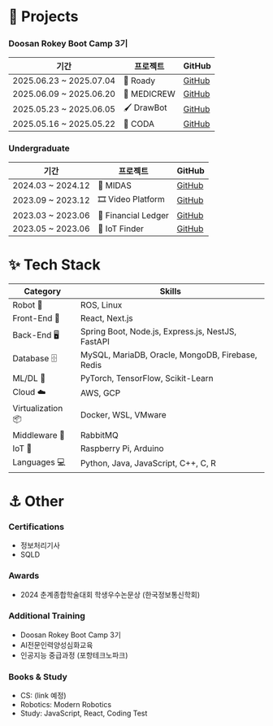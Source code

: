 
<!--
**hotteok00/hotteok00** is a ✨ _special_ ✨ repository because its `README.md` (this file) appears on your GitHub profile.

Here are some ideas to get you started:

- 🔭 I’m currently working on ...
- 🌱 I’m currently learning ...
- 👯 I’m looking to collaborate on ...
- 🤔 I’m looking for help with ...
- 💬 Ask me about ...
- 📫 How to reach me: ...
- 😄 Pronouns: ...
- ⚡ Fun fact: ...
-->

<!--
# Welcome to My GitHub Page
![GitHub followers](https://img.shields.io/github/followers/hotteok00?style=social)
![GitHub stars](https://img.shields.io/github/stars/hotteok00?style=social)
-->

<!-- 
### <p align="center">📁 Projects</p> 
-->
# 📁 Projects

<!-- 
#### <p align="center">[Doosan Rokey Boot Camp 3기]</p>
### [Doosan Rokey Boot Camp 3기]
<p align="center">
</p>
  <strong>2025.06.23 ~ 2025.07.04 </strong> - Roady <a href="https://github.com/Rokey-3-D-2-Second/collaboration-3">🧹 </a> <br>
  <strong>2025.06.09 ~ 2025.06.20 </strong> - MEDICREW <a href="https://github.com/Rokey-3-D-2-Second/collaboration-2">💉 </a> <br>
  <strong>2025.05.23 ~ 2025.06.05 </strong> - DrawBot <a href="https://github.com/Rokey-3-D-2/dr_writer">🖌 </a> <br>
  <strong>2025.05.16 ~ 2025.05.22 </strong> - CODA <a href="https://github.com/Rokey-3-D-autonomous/coda">👮‍♂️ </a> <br>
-->

<!--
#### <p align="center">[Academic]</p>
### [Undergraduate]
<p align="center">
</p>
  <strong>2024.03~2024.12 MIDAS</strong> - Fashion Recommend SNS <a href="https://github.com/Coordikitty/coordikitty-BE">🧥 </a> <br>
  <strong>2023.09~2023.12 SW Engineering</strong> - Video Platform <a href="https://github.com/hotteok00/vertex">🎞️</a> <br>
  <strong>2023.03~2023.06 SW Design</strong> - Financial Ledger <a href="https://github.com/hotteok00/software_design">📆</a> <br>
  <strong>2023.05~2023.06 IoT</strong> - Finder <a href="https://github.com/hotteok00/finder">🚗</a>
-->

<!--
#### <p align="center">[Outsourcing]</p>
### [Outsourcing]
<p align="center">
</p>
  <strong>2023.08~2023.10 NaviCode</strong>
-->

<!--
#### <p align="center">[Study]</p>
### [Study]
<p align="center">
</p>
  <strong>2023 JS/React study</strong> - SNS<br>
  <strong>2023 NodeJS study</strong>
-->

### Doosan Rokey Boot Camp 3기
| 기간 | 프로젝트 | GitHub |
|------|----------|------|
| 2025.06.23 ~ 2025.07.04 | 🧹 Roady | [GitHub](https://github.com/Rokey-3-D-2-Second/collaboration-3) |
| 2025.06.09 ~ 2025.06.20 | 💉 MEDICREW | [GitHub](https://github.com/Rokey-3-D-2-Second/collaboration-2) |
| 2025.05.23 ~ 2025.06.05 | 🖌 DrawBot | [GitHub](https://github.com/Rokey-3-D/dr_writer) |
| 2025.05.16 ~ 2025.05.22 | 👮 CODA | [GitHub](https://github.com/Rokey-3-D-autonomous/coda) |

### Undergraduate
| 기간 | 프로젝트 | GitHub |
|------|----------|------|
| 2024.03 ~ 2024.12 | 🧥 MIDAS | [GitHub](https://github.com/Coordikitty/coordikitty-BE) |
| 2023.09 ~ 2023.12 | 🎞 Video Platform | [GitHub](https://github.com/hotteok00/vertex) |
| 2023.03 ~ 2023.06 | 📆 Financial Ledger | [GitHub](https://github.com/hotteok00/software_design) |
| 2023.05 ~ 2023.06 | 🚗 IoT Finder | [GitHub](https://github.com/hotteok00/finder) |


<!--
### <p align="center">✨ Tech Stack</p>
-->
# ✨ Tech Stack

<!--   <img src="https://img.shields.io/badge/{배지이름}-{css컬러}?style={스타일}&logo={로고}&logoColor={로고컬러}" alt="{배지이름}"> -->

<!--
#### <p align="center">[Robot]</p>
<p align="center">
  <img src="https://img.shields.io/badge/ROS-22314E?style=for-the-badge&logo=ROS&logoColor=white" alt="ROS">
  <img src="https://img.shields.io/badge/Linux-FCC624?style=for-the-badge&logo=Linux&logoColor=black" alt="Linux">
</p>

#### <p align="center">[Front-End]</p>
<p align="center">
  <img src="https://img.shields.io/badge/React-20232A?style=for-the-badge&logo=react&logoColor=61DAFB" alt="React">
  <img src="https://img.shields.io/badge/Next.js-000000?style=for-the-badge&logo=nextdotjs&logoColor=white" alt="NextJS">
</p>

#### <p align="center">[Back-End]</p>
<p align="center">
  <img src="https://img.shields.io/badge/SpringBoot-6DB33F?style=for-the-badge&logo=springboot&logoColor=white" alt="SpringBoot">
  <img src="https://img.shields.io/badge/Node.js-339933?style=for-the-badge&logo=nodedotjs&logoColor=white" alt="Node.js">
  <img src="https://img.shields.io/badge/Express.js-000000?style=for-the-badge&logo=express&logoColor=white" alt="Express.js">
  <img src="https://img.shields.io/badge/NestJS-E0234E?style=for-the-badge&logo=nestjs&logoColor=white" alt="NestJS">
  <img src="https://img.shields.io/badge/FastAPI-009688?style=for-the-badge&logo=fastapi&logoColor=white" alt="FastAPI">
</p>

#### <p align="center">[Database]</p>
<p align="center">
  <img src="https://img.shields.io/badge/MySQL-4479A1?style=for-the-badge&logo=mysql&logoColor=white" alt="MySQL">
  <img src="https://img.shields.io/badge/MariaDB-003545?style=for-the-badge&logo=mariadb&logoColor=white" alt="MariaDB">
  <img src="https://img.shields.io/badge/Oracle-F80000?style=for-the-badge&logo=oracle&logoColor=white" alt="Oracle">
  <img src="https://img.shields.io/badge/MongoDB-47A248?style=for-the-badge&logo=mongodb&logoColor=white" alt="MongoDB">
  <img src="https://img.shields.io/badge/Firebase-DD2C00?style=for-the-badge&logo=firebase&logoColor=white" alt="Firebase">
  <img src="https://img.shields.io/badge/Redis-DC382D?style=for-the-badge&logo=redis&logoColor=white" alt="Redis">
</p>

#### <p align="center">[Machine Learning / Deep Learning]</p>
<p align="center">
  <img src="https://img.shields.io/badge/pytorch-EE4C2C?style=for-the-badge&logo=pytorch&logoColor=white" alt="pytorch">
  <img src="https://img.shields.io/badge/TensorFlow-FF6F00?style=for-the-badge&logo=tensorflow&logoColor=white" alt="TensorFlow">
  <img src="https://img.shields.io/badge/scikit--learn-F7931E?style=for-the-badge&logo=scikit-learn&logoColor=white" alt="scikit-learn">
</p>

#### <p align="center">[Cloud]</p>
<p align="center">
  <img src="https://img.shields.io/badge/Amazon_AWS-232F3E?style=for-the-badge&logo=amazon-aws&logoColor=while" alt="AWS">
  <img src="https://img.shields.io/badge/Google_Cloud-4285F4?style=for-the-badge&logo=google-cloud&logoColor=white" alt="GCP">
</p>

#### <p align="center">[Virtualization]</p>
<p align="center">
  <img src="https://img.shields.io/badge/Docker-2496ED?style=for-the-badge&logo=docker&logoColor=white" alt="Docker">
  <img src="https://img.shields.io/badge/WSL-4E9C13?style=for-the-badge&logo=linux&logoColor=white" alt="WSL">
  <img src="https://img.shields.io/badge/VMware-607078?style=for-the-badge&logo=vmware&logoColor=white" alt="VMware">
</p>

#### <p align="center">[Middleware]</p>
<p align="center">
  <img src="https://img.shields.io/badge/RabbitMQ-FF6600?style=for-the-badge&logo=rabbitmq&logoColor=white" alt="RabbitMQ">
</p>

#### <p align="center">[IoT]</p>
<p align="center">
  <img src="https://img.shields.io/badge/Raspberry%20Pi-A22846?style=for-the-badge&logo=raspberry%20pi&logoColor=white" alt="Raspberry Pi">
  <img src="https://img.shields.io/badge/Arduino-00979D?style=for-the-badge&logo=arduino&logoColor=white" alt="Arduino">
</p>

#### <p align="center">[Programming Languages]</p>
<p align="center">
  <img src="https://img.shields.io/badge/Python-3776AB?style=for-the-badge&logo=python&logoColor=white" alt="Python">
  <img src="https://img.shields.io/badge/Java-007396?style=for-the-badge&logo=java&logoColor=white" alt="Java">
  <img src="https://img.shields.io/badge/JavaScript-F7DF1E?style=for-the-badge&logo=javascript&logoColor=black" alt="JavaScript">
  <img src="https://img.shields.io/badge/C++-00599C?style=for-the-badge&logo=c%2B%2B&logoColor=white" alt="C++">
  <img src="https://img.shields.io/badge/C-A8B9CC?style=for-the-badge&logo=c&logoColor=black" alt="C">
  <img src="https://img.shields.io/badge/R-276DC3?style=for-the-badge&logo=r&logoColor=white" alt="R">
</p>
-->

| Category | Skills |
|----------|--------|
| Robot 🤖| ROS, Linux |
| Front-End 🎨| React, Next.js |
| Back-End 🖥| Spring Boot, Node.js, Express.js, NestJS, FastAPI |
| Database 🗄| MySQL, MariaDB, Oracle, MongoDB, Firebase, Redis |
| ML/DL 🧠| PyTorch, TensorFlow, Scikit-Learn |
| Cloud ☁️| AWS, GCP |
| Virtualization 📦| Docker, WSL, VMware |
| Middleware 🔗| RabbitMQ |
| IoT 📡| Raspberry Pi, Arduino |
| Languages 💻| Python, Java, JavaScript, C++, C, R |


<!--
### <p align="center">⚓ Other</p>
-->
# ⚓ Other

<!--
#### <p align="center">[Certifications]</p>
<p align="center">
  <strong>정보처리기사</strong><br>
  <strong>SQLD</strong><br>
  <strong>IP정보검색사</strong>
</p>

#### <p align="center">[Awards]</p>
<p align="center">
  <strong>2024 춘계종합학술대회 학생우수논문상</strong> - 한국정보통신학회
</p>
-->

<!--
#### <p align="center">[Languages]</p>
<p align="center">
  <img src="https://img.shields.io/badge/TOEIC-800-blue" alt="TOEIC">
</p>
-->

<!--
#### <p align="center">[Additional Training]</p>
<p align="center">
  <strong>Doosan Rokey Boot Camp 3기</strong><br>
  <strong>AI전문인력양성심화교육</strong><br>
  <strong>인공지능 중급과정 이수</strong> - 포항테크노파크
</p>

#### <p align="center">[Books and Study]</p>
<p align="center">
  <strong>CS 책</strong>: (link 추가 예정)<br>
  <strong>Robotics 책</strong>: Modern Robotics<br>
  <strong>스터디</strong>: JavaScript, React, Coding Test
</p>
-->

### Certifications
- 정보처리기사
- SQLD

### Awards
- 2024 춘계종합학술대회 학생우수논문상 (한국정보통신학회)

### Additional Training
- Doosan Rokey Boot Camp 3기
- AI전문인력양성심화교육
- 인공지능 중급과정 (포항테크노파크)

### Books & Study
- CS: (link 예정)
- Robotics: Modern Robotics
- Study: JavaScript, React, Coding Test

<!--
---
<p align="center">
  <img src="https://github-readme-stats.vercel.app/api/top-langs/?username=hotteok00&layout=compact" alt="Top Langs">
  <br>
  <img src="https://github-readme-stats.vercel.app/api?username=hotteok00&show_icons=true&theme=radical" alt="hotteok's GitHub stats">
</p>
-->
